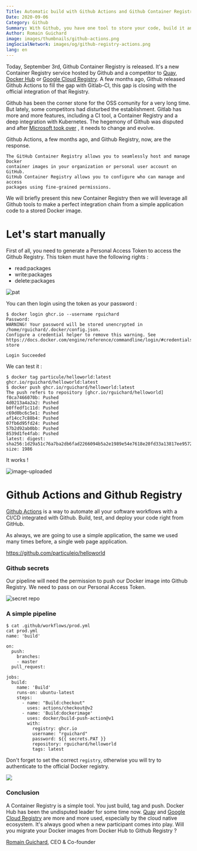 ```yaml
---
Title: Automatic build with Github Actions and Github Container Registry
Date: 2020-09-06
Category: Github
Summary: With Github, you have one tool to store your code, build it and push it into a Docker Registry
Author: Romain Guichard
image: images/thumbnails/github-actions.png
imgSocialNetwork: images/og/github-registry-actions.png
lang: en
---
```


Today, September 3rd, Github Container Registry is released. It's a new Container
Registry service hosted by Github and a competitor to [Quay](https://quay.io),
[Docker Hub](https://hub.docker.com) or
[Google Cloud Registry](https://cloud.google.com/container-registry?hl=fr).
A few months ago, Github released Github
Actions to fill the gap with Gitlab-CI, this gap is closing with the
official integration of that Registry.

Github has been the corner stone for the OSS comunity for a very long time. But
lately, some competitors had disturbed the establishment. Gitlab has more and
more features, including a CI tool, a Container Registry and a deep integration
with Kubernetes. The hegemony of Github was disputed and after [Microsoft took
over](https://en.wikipedia.org/wiki/GitHub#Acquisition_by_Microsoft)
, it needs to change and evolve.

Github Actions, a few months ago, and Github Registry, now, are the response.

```
The GitHub Container Registry allows you to seamlessly host and manage Docker
container images in your organization or personal user account on GitHub.
GitHub Container Registry allows you to configure who can manage and access
packages using fine-grained permissions.
```

We will briefly present this new Container Registry then we will leverage all
Github tools to make a perfect integration chain from a simple application code to a
stored Docker image.

# Let's start manually

First of all, you need to generate a Personal Access Token to access the
Github Registry. This token must have the following rights :

- read:packages
- write:packages
- delete:packages

![pat](/images/github-registry/pat.png)

You can then login using the token as your password :

```
$ docker login ghcr.io --username rguichard
Password:
WARNING! Your password will be stored unencrypted in /home/rguichard/.docker/config.json.
Configure a credential helper to remove this warning. See
https://docs.docker.com/engine/reference/commandline/login/#credentials-store

Login Succeeded
```

We can test it :

```
$ docker tag particule/helloworld:latest ghcr.io/rguichard/helloworld:latest
$ docker push ghcr.io/rguichard/helloworld:latest
The push refers to repository [ghcr.io/rguichard/helloworld]
f0ca7466070b: Pushed
4d0213a4a2a2: Pushed
b0ffedf1c11d: Pushed
c69d0bc6c5e1: Pushed
af14cc7c88b4: Pushed
07fb6d95fd24: Pushed
57b2d92ab0bb: Pushed
8539d1fe4fab: Pushed
latest: digest: sha256:1d29a51c76a7ba2db6fad2266094b5a2e1989e54e7618e20fd33a13817ee9572 size: 1986
```

It works !

![image-uploaded](/images/github-registry/image-uploaded.png)


# Github Actions and Github Registry

[Github Actions](https://github.com/features/actions) is a way to automate all
your software workflows with a CI/CD
integrated with Github. Build, test, and deploy your code right from GitHub.

As always, we are going to use a simple application, the same we used many
times before, a single web page application.

<https://github.com/particuleio/helloworld>

### Github secrets

Our pipeline will need the permission to push our Docker image into Github
Registry. We need to pass on our Personal Access Token.

![secret repo](/images/github-registry/gh-secret.png)

### A simple pipeline

```
$ cat .github/workflows/prod.yml
cat prod.yml
name: 'build'

on:
  push:
    branches:
    - master
  pull_request:

jobs:
  build:
    name: 'Build'
    runs-on: ubuntu-latest
    steps:
      - name: "Build:checkout"
        uses: actions/checkout@v2
      - name: 'Build:dockerimage'
        uses: docker/build-push-action@v1
        with:
          registry: ghcr.io
          username: "rguichard"
          password: ${{ secrets.PAT }}
          repository: rguichard/helloworld
          tags: latest
```

Don't forget to set the correct `registry`, otherwise you will try to
authenticate to the official Docker registry.

![](/images/github-registry/github-actions-sucess.png)

### Conclusion

A Container Registry is a simple tool. You just build, tag and push. Docker Hub
has been the undisputed leader for some time now. [Quay](https://quay.io) and
[Google Cloud Registry](https://cloud.google.com/container-registry?hl=fr) are
more and more used, especially by the cloud native ecosystem. It's always good
when a new participant comes into play. Will you migrate your Docker images
from Docker Hub to Github Registry ?


[Romain Guichard](https://www.linkedin.com/in/romainguichard/), CEO &
Co-founder
